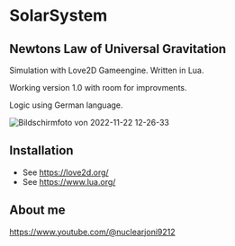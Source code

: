 # SolarSystem

## Newtons Law of Universal Gravitation 

Simulation with Love2D Gameengine. Written in Lua.

Working version 1.0 with room for improvments.

Logic using German language.

![Bildschirmfoto von 2022-11-22 12-26-33](https://user-images.githubusercontent.com/25133150/203381229-5008f67d-37d7-4163-bfa6-e225c8f9f76e.png)

## Installation
- See https://love2d.org/
- See https://www.lua.org/

## About me
https://www.youtube.com/@nuclearjoni9212


